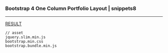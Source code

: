 ### Bootstrap 4 One Column Portfolio Layout | snippets8
---



[RESULT](https://jsfiddle.net/StartBootstrap/6dcgqs4t/)

[]()
[]()
[]()




```
// asset
jquery.slim.min.js
bootstrap.min.css
bootstrap.bundle.min.js
```





```
```

